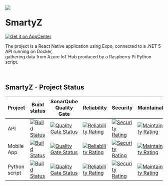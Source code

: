 <img align="left" style="margin-right:10px" src="https://i.imgur.com/Pgs94yv.png"/>

# SmartyZ
[![Get it on AppCenter](https://appcenter.elementary.io/badge.svg)](https://install.appcenter.ms/users/simon.cotelle/apps/SmartyZ)


The project is a React Native application using Expo, connected to a .NET 5 API running on Docker,
<br>gathering data from Azure IoT Hub produced by a Raspberry Pi Python script.

<br/>

## SmartyZ - Project Status

| Project | Build status | SonarQube Quality Gate | Reliability | Security | Maintainability | Coverage
| ------------- | ------------- | ------------- | ------------- | ------------- | ------------- | ------------- |
| API | [![Build Status](https://dev.azure.com/D3P4/SmartyZ/_apis/build/status/SmartyZ%20-%20%20API%20-%20PROD?branchName=master)](https://dev.azure.com/D3P4/SmartyZ/_build/latest?definitionId=6&branchName=master) | [![Quality Gate Status](https://sonarcloud.io/api/project_badges/measure?project=D3P4_SmartyZ---API&metric=alert_status)](https://sonarcloud.io/dashboard?id=D3P4_SmartyZ---API) | [![Reliability Rating](https://sonarcloud.io/api/project_badges/measure?project=D3P4_SmartyZ---API&metric=reliability_rating)](https://sonarcloud.io/dashboard?id=D3P4_SmartyZ---API) | [![Security Rating](https://sonarcloud.io/api/project_badges/measure?project=D3P4_SmartyZ---API&metric=security_rating)](https://sonarcloud.io/dashboard?id=D3P4_SmartyZ---API) | [![Maintainability Rating](https://sonarcloud.io/api/project_badges/measure?project=D3P4_SmartyZ---API&metric=sqale_rating)](https://sonarcloud.io/dashboard?id=D3P4_SmartyZ---API) | [![Coverage](https://sonarcloud.io/api/project_badges/measure?project=D3P4_SmartyZ---API&metric=coverage)](https://sonarcloud.io/dashboard?id=D3P4_SmartyZ---API) |
| Mobile App | [![Build Status](https://dev.azure.com/D3P4/SmartyZ/_apis/build/status/SmartyZ%20-%20Mobile%20-%20PROD?branchName=master)](https://dev.azure.com/D3P4/SmartyZ/_build/latest?definitionId=8&branchName=master) | [![Quality Gate Status](https://sonarcloud.io/api/project_badges/measure?project=D3P4_SmartyZ---Mobile&metric=alert_status)](https://sonarcloud.io/dashboard?id=D3P4_SmartyZ---Mobile) | [![Reliability Rating](https://sonarcloud.io/api/project_badges/measure?project=D3P4_SmartyZ---Mobile&metric=reliability_rating)](https://sonarcloud.io/dashboard?id=D3P4_SmartyZ---Mobile) | [![Security Rating](https://sonarcloud.io/api/project_badges/measure?project=D3P4_SmartyZ---Mobile&metric=security_rating)](https://sonarcloud.io/dashboard?id=D3P4_SmartyZ---Mobile) | [![Maintainability Rating](https://sonarcloud.io/api/project_badges/measure?project=D3P4_SmartyZ---Mobile&metric=sqale_rating)](https://sonarcloud.io/dashboard?id=D3P4_SmartyZ---Mobile) | [![Coverage](https://sonarcloud.io/api/project_badges/measure?project=D3P4_SmartyZ---Mobile&metric=coverage)](https://sonarcloud.io/dashboard?id=D3P4_SmartyZ---Mobile) |
| Python script | [![Build Status](https://dev.azure.com/D3P4/SmartyZ/_apis/build/status/SmartyZ%20-%20IoT?branchName=master)](https://dev.azure.com/D3P4/SmartyZ/_build/latest?definitionId=11&branchName=master) | [![Quality Gate Status](https://sonarcloud.io/api/project_badges/measure?project=D3P4_SmartyZ---IoT&metric=alert_status)](https://sonarcloud.io/dashboard?id=D3P4_SmartyZ---IoT) | [![Reliability Rating](https://sonarcloud.io/api/project_badges/measure?project=D3P4_SmartyZ---IoT&metric=reliability_rating)](https://sonarcloud.io/dashboard?id=D3P4_SmartyZ---IoT) | [![Security Rating](https://sonarcloud.io/api/project_badges/measure?project=D3P4_SmartyZ---IoT&metric=security_rating)](https://sonarcloud.io/dashboard?id=D3P4_SmartyZ---IoT) | [![Maintainability Rating](https://sonarcloud.io/api/project_badges/measure?project=D3P4_SmartyZ---IoT&metric=sqale_rating)](https://sonarcloud.io/dashboard?id=D3P4_SmartyZ---IoT) | [![Coverage](https://sonarcloud.io/api/project_badges/measure?project=D3P4_SmartyZ---IoT&metric=coverage)](https://sonarcloud.io/dashboard?id=D3P4_SmartyZ---IoT) |